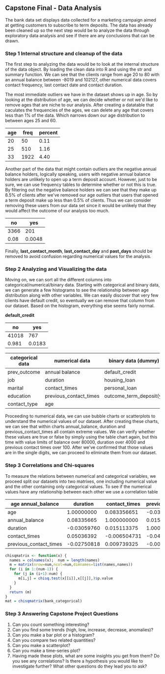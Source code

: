 ## Capstone Final - Data Analysis

The bank data set displays data collected for a marketing campaign aimed at getting customers to subscribe to term deposits. The data
has already been cleaned up so the next step would be to analyze the data through exploratory data analysis and see if there are any
conclusions that can be drawn.




### Step 1  Internal structure and cleanup of the data
The first step to analyzing the data would be to look at the internal structure of the data object. By loading the clean data into R and 
using the str and summary function. We can see that the clients range from age 20 to 80 with an annual balance between -8019 and 102127,
other numerical data covers contact frequency, last contact date and contact duration.

The most immediate outliers we have in the dataset shows up in age. So by looking at the distribution of age, we can decide whether or not we'd like to remove ages that are niche to our analysis. After creating a datatable that caculates the frequencies of the ages, we can delete any age that covers less than 1% of the data. Which narrows down our age distribution to between ages 25 and 60.

| age | freq | percent |
|-----|------|---------|
| 20  | 50   | 0.11    |
| 25  | 510  | 1.16    |
| 33  | 1922 | 4.40    |

Another part of the data that might contain outliers are the negative annual balance holders, logically speaking, users with negative annual balance holders are unlikely to open up a term deposit account. However, just to be sure, we can use frequency tables to determine whether or not this is true. By filtering out the negative balance holders we can see that they make up 8.5% of clients after we've removed our age outliers that users that opened a term deposit make up less than 0.5% of clients. Thus we can consider removing these users from our data set since it would be unlikely that they would affect the outcome of our analysis too much.

| no  | yes  | 
|-----|------|
|3366 | 201  |
|0.08 |0.0048|

Finally, <b>last_contact_month</b>, <b>last_contact_day</b> and <b>past_days</b> should be removed to avoid confusion regarding numerical values for the analysis.




### Step 2 Analyzing and Visualizing the data
Moving on, we can sort all the different columns into categorical/numerical/binary data. Starting with categorical and binary data, we can generate a few histograms to see the relationship between age distribution along with other variables. We can easily discover that very few clients have default credit, so eventually we can remove that column from our dataset. Based on the histogram, everything else seems fairly normal.

<b>default_credit</b>

| no  | yes  | 
|-----|------|
|41018| 767  |
|0.981|0.0183|

|categorical data          |numerical data         |binary data (dummy)
|--------------------------|-----------------------|-----------------------|
|prev_outcome              |annual balance         |default_credit         |
|job                       |duration               |housing_loan           |
|marital                   |contact_times          |personal_loan          |
|education                 |previous_contact_times |outcome_term_deposit(y)|
|contact_type              |age                    |


Proceeding to numerical data, we can use bubble charts or scatterplots to understand the numerical values of our dataset. After creating these charts, we can see that within charts annual_balance, duration and previous_contact_times all contain extreme values. We can verify whether these values are true or false by simply using the table chart again, but this time with value limits of balance over 80000, duration over 4000 and previous contact times over 100. After we've confirmed that those values are in the single digits, we can proceed to eliminate them from our dataset. 

### Step 3 Correlations and Chi-squares
To measure the relations between numerical and categorical variables, we proceed split our datasets into two matrixes, one including numerical value and the other containing only categorical values. To see if the numerical values have any relationship between each other we use a correlation table 

| age annual_balance  |   duration |contact_times| previous_contact_times |
|---------------------|------------|-------------|---------|
| age                 |    1.00000000 |   0.083356651 | -0.030597602|   0.050363918 |          -0.027508176 |
| annual_balance      |    0.08335665 |   1.000000000 |  0.015113375|  -0.006504731 |           0.009739325 |
| duration            |   -0.03059760 |   0.015113375 |  1.000000000|  -0.048924942 |          -0.008585207 |
| contact_times       |    0.05036392 |  -0.006504731 | -0.048924942|   1.000000000 |          -0.010718597 |
| previous_contact_times| -0.02750818 |   0.009739325 | -0.008585207|  -0.010718597 |           1.000000000 |



```R
chisqmatrix <- function(x) {
  names = colnames(x);  num = length(names)
  m = matrix(nrow=num,ncol=num,dimnames=list(names,names))
  for (i in 1:(num-1)) {
    for (j in (i+1):num) {
      m[i,j] = chisq.test(x[[i]],x[[j]],)$p.value
    }
  }
  return (m)
}
mat = chisqmatrix(bank_categorical)
```





### Step 3 Answering Capstone Project Questions 
1. Can you count something interesting?
2. Can you find some trends (high, low, increase, decrease, anomalies)?
3. Can you make a bar plot or a histogram?
4. Can you compare two related quantities?
5. Can you make a scatterplot?
6. Can you make a time-series plot?
7. Having made these plots, what are some insights you get from them? Do you see any correlations? Is there a hypothesis you would like to investigate further? What other questions do they lead you to ask?
